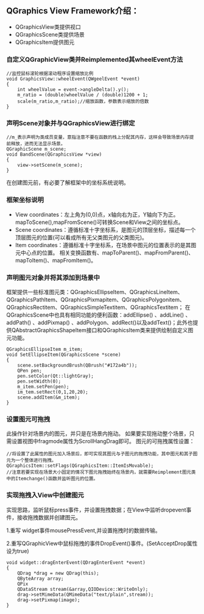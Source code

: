 ## QGraphics View Framework介绍：
- QGraphicsView类提供视口
- QGraphicsScene类提供场景
- QGraphicsItem提供图元
### 自定义QGraphicView类并Reimplemented其wheelEvent方法
```
//监控鼠标滚轮根据滚动程序设置缩放比例
void GraphicsView::wheelEvent(QWgeelEvent *event)
{
	int wheelValue = event->angleDelta().y();
	m_ratio = (double)wheelValue / (double)1200 + 1;
    scale(m_ratio,m_ratio);//缩放函数，参数表示缩放的倍数
}
```
### 声明Scene对象并与QGraphicsView进行绑定
```
//m_表示声明为类成员变量，意指注意不要在函数的栈上分配其内存，这样会导致场景内存提前释放，进而无法显示场景。
QGraphicScene m_scene;
void BandScene(QGraphicsView *view)
{
	view->setScene(m_scene);
}
```
在创建图元前，有必要了解框架中的坐标系统说明。
### 框架坐标说明

- View coordinates：左上角为(0,0)点，x轴向右为正，Y轴向下为正。mapToScene(),mapFromScene()可转换Scene和View之间的坐标点。
- Scene coordinates：遵循标准十字坐标系，是图元的顶层坐标，描述每一个顶层图元的位置(可以看成所有无父类图元的父类图元)。
- Item coordinates：遵循标准十字坐标系，在场景中图元的位置表示的是其图元中心点的位置。
相关变换函数有、mapToParent()、mapFromParent()、mapToItem()、mapFromItem()。
### 声明图元对象并将其添加到场景中
框架提供一些标准图元类：QGraphicsEllipseItem、QGraphicsLineItem、QGraphicsPathItem、QGraphicsPixmapitem、QGraphicsPolygonitem、QGraphicsRectitem、QGraphicsSimpleTextitem、QGraphicsTextitem；
在QGraphicsScene中也具有相同功能的便利函数：addEllipse() 、addLine() 、addPath() 、addPixmap() 、addPolygon、addRect()以及addText()；此外也提供QAbstractGraphicsShapeItem接口和QGraphicsItem类来提供绘制自定义图元功能。

```
QGraphicsEllipseItem m_item;
void SetEllipseItem(QGraphicsScene *scene)
{
	scene.setBackgroundBrush(QBrush("#172a4b"));
    QPen pen;
    pen.setColor(Qt::lightGray);
    pen.setWidth(0);
    m_item.setPen(pen);
    im_tem.setRect(0,1,20,20);
    scene.addItem(&m_item);
}
```
### 设置图元可拖拽
此操作针对场景内的图元，并只是在场景内拖动。
如果要实现拖动整个场景，只需设置视图中fragmode属性为ScrollHangDrag即可。
图元的可拖拽属性设置：

```
//将设置了此属性的图元加入场景后，即可实现其图元与子图元的拖拽功能，其中图元和其子图元为一个整体进行拖拽。
QGraphicsItem::setFlags(QGraphicsItem::ItemIsMovable);
//注意若要实现在场景大小固定的情况下图元拖拽始终在场景内，就需要Reimplement图元类中的Itemchange()函数并监听图元的位置。
```

### 实现拖拽入View中创建图元

实现思路，监听鼠标press事件，并设置拖拽数据；在View中监听dropevent事件，接收拖拽数据并创建图元。

1.重写 widget事件mousePressEvent,并设置拖拽时的数据传输。

2.重写QGraphicView中鼠标拖拽的事件DropEvent()事件。(SetAcceptDrop属性设为true)

```
void widget::dragEnterEvent(QDragEnterEvent *event)
{
	QDrag *drag = new QDrag(this);
	QByteArray array;
	QPix
	QDataStream stream(&array,QIODevice::WriteOnly);
	drag->setMimeData(QMimeData("text/plain",stream));
	drag->setPixmap(image);
}
```

